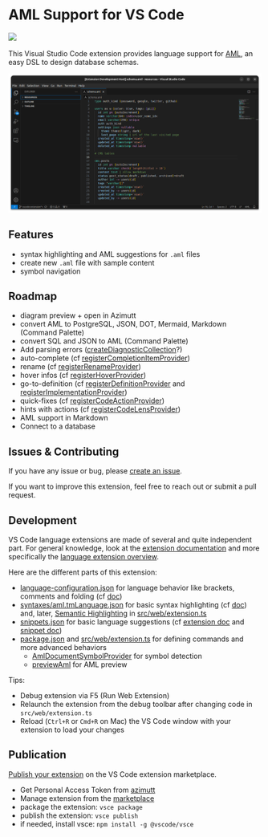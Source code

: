 # AML Support for VS Code

[![](https://vsmarketplacebadges.dev/version/azimutt.vscode-aml.png)](https://marketplace.visualstudio.com/items?itemName=azimutt.vscode-aml)

This Visual Studio Code extension provides language support for [AML](https://azimutt.app/aml), an easy DSL to design database schemas.

![AML in VS Code](/extensions/vscode-aml/assets/screenshot.png)


## Features

- syntax highlighting and AML suggestions for `.aml` files
- create new `.aml` file with sample content
- symbol navigation


## Roadmap

- diagram preview + open in Azimutt
- convert AML to PostgreSQL, JSON, DOT, Mermaid, Markdown (Command Palette)
- convert SQL and JSON to AML (Command Palette)
- Add parsing errors ([createDiagnosticCollection](https://code.visualstudio.com/api/references/vscode-api#languages.createDiagnosticCollection)?)
- auto-complete (cf [registerCompletionItemProvider](https://microsoft.github.io/monaco-editor/typedoc/functions/languages.registerCompletionItemProvider.html))
- rename (cf [registerRenameProvider](https://microsoft.github.io/monaco-editor/typedoc/functions/languages.registerRenameProvider.html))
- hover infos (cf [registerHoverProvider](https://microsoft.github.io/monaco-editor/typedoc/functions/languages.registerHoverProvider.html))
- go-to-definition (cf [registerDefinitionProvider](https://microsoft.github.io/monaco-editor/typedoc/functions/languages.registerDefinitionProvider.html) and [registerImplementationProvider](https://microsoft.github.io/monaco-editor/typedoc/functions/languages.registerImplementationProvider.html))
- quick-fixes (cf [registerCodeActionProvider](https://microsoft.github.io/monaco-editor/typedoc/functions/languages.registerCodeActionProvider.html))
- hints with actions (cf [registerCodeLensProvider](https://microsoft.github.io/monaco-editor/typedoc/functions/languages.registerCodeLensProvider.html))
- AML support in Markdown
- Connect to a database


## Issues & Contributing

If you have any issue or bug, please [create an issue](https://github.com/azimuttapp/azimutt/issues).

If you want to improve this extension, feel free to reach out or submit a pull request.


## Development

VS Code language extensions are made of several and quite independent part.
For general knowledge, look at the [extension documentation](https://code.visualstudio.com/api) and more specifically the [language extension overview](https://code.visualstudio.com/api/language-extensions/overview).

Here are the different parts of this extension:

- [language-configuration.json](language-configuration.json) for language behavior like brackets, comments and folding (cf [doc](https://code.visualstudio.com/api/language-extensions/language-configuration-guide))
- [syntaxes/aml.tmLanguage.json](syntaxes/aml.tmLanguage.json) for basic syntax highlighting (cf [doc](https://code.visualstudio.com/api/language-extensions/syntax-highlight-guide)) and, later, [Semantic Highlighting](https://code.visualstudio.com/api/language-extensions/semantic-highlight-guide) in [src/web/extension.ts](src/web/extension.ts)
- [snippets.json](snippets.json) for basic language suggestions (cf [extension doc](https://code.visualstudio.com/api/language-extensions/snippet-guide) and [snippet doc](https://code.visualstudio.com/docs/editor/userdefinedsnippets))
- [package.json](package.json) and [src/web/extension.ts](src/web/extension.ts) for defining commands and more advanced behaviors
  - [AmlDocumentSymbolProvider](src/web/extension.ts) for symbol detection
  - [previewAml](src/web/extension.ts) for AML preview

Tips:

- Debug extension via F5 (Run Web Extension)
- Relaunch the extension from the debug toolbar after changing code in `src/web/extension.ts`
- Reload (`Ctrl+R` or `Cmd+R` on Mac) the VS Code window with your extension to load your changes

## Publication

[Publish your extension](https://code.visualstudio.com/api/working-with-extensions/publishing-extension) on the VS Code extension marketplace.

- Get Personal Access Token from [azimutt](https://dev.azure.com/azimutt)
- Manage extension from the [marketplace](https://marketplace.visualstudio.com/manage/publishers/azimutt)
- package the extension: `vsce package`
- publish the extension: `vsce publish`
- if needed, install vsce: `npm install -g @vscode/vsce`
